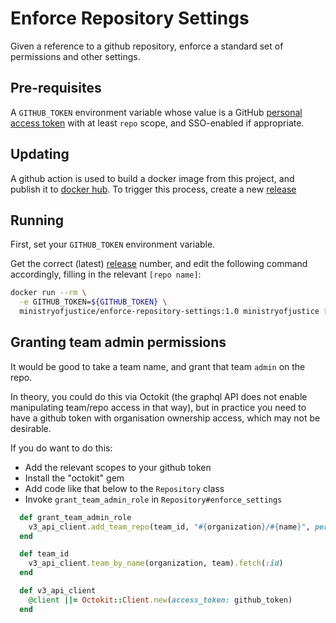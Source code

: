 # Enforce Repository Settings

Given a reference to a github repository, enforce a standard set of permissions
and other settings.

## Pre-requisites

A `GITHUB_TOKEN` environment variable whose value is a GitHub [personal access
token](https://github.com/settings/tokens) with at least `repo` scope, and
SSO-enabled if appropriate.

## Updating

A github action is used to build a docker image from this project, and publish
it to [docker hub]. To trigger this process, create a new [release]

## Running

First, set your `GITHUB_TOKEN` environment variable.

Get the correct (latest) [release] number, and edit the following command
accordingly, filling in the relevant `[repo name]`:

```bash
docker run --rm \
  -e GITHUB_TOKEN=${GITHUB_TOKEN} \
  ministryofjustice/enforce-repository-settings:1.0 ministryofjustice [repo name]
```

## Granting team admin permissions

It would be good to take a team name, and grant that team `admin` on the repo.

In theory, you could do this via Octokit (the graphql API does not enable
manipulating team/repo access in that way), but in practice you need to have a
github token with organisation ownership access, which may not be desirable.

If you do want to do this:

* Add the relevant scopes to your github token
* Install the "octokit" gem
* Add code like that below to the `Repository` class
* Invoke `grant_team_admin_role` in `Repository#enforce_settings`

```ruby
  def grant_team_admin_role
    v3_api_client.add_team_repo(team_id, "#{organization}/#{name}", permission: "admin")
  end

  def team_id
    v3_api_client.team_by_name(organization, team).fetch(:id)
  end

  def v3_api_client
    @client ||= Octokit::Client.new(access_token: github_token)
  end
```

[docker hub]: https://hub.docker.com/repository/docker/ministryofjustice/enforce-repository-settings
[release]: https://github.com/ministryofjustice/enforce-repo-settings/releases

